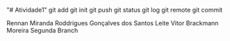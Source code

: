 "# Atividade1" 
git add
git init
git push
git status
git log
git remote
git commit

Rennan Miranda Roddrigues Gonçalves dos Santos Leite
Vitor Brackmann Moreira
Segunda Branch

